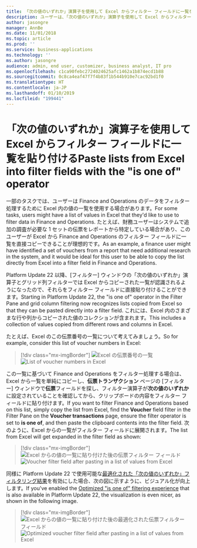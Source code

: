 ```yaml
---
title: 「次の値のいずれか」演算子を使用して Excel からフィルター フィールドに一覧を貼り付ける
description: ユーザーは、「次の値のいずれか」演算子を使用して Excel からフィルター フィールドに一覧を正しく貼り付けられるようになりました。
author: jasongre
manager: AnnBe
ms.date: 11/01/2018
ms.topic: article
ms.prod: ''
ms.service: business-applications
ms.technology: ''
ms.author: jasongre
audience: admin, end user, customizer, business analyst, IT pro
ms.openlocfilehash: c1ca90febc2724024625afc1462a1b874ecd1b88
ms.sourcegitcommit: 0c8ca4eaf47f7f4b83f1b544b910e7cac92bd1f0
ms.translationtype: HT
ms.contentlocale: ja-JP
ms.lasthandoff: 01/10/2019
ms.locfileid: "199441"
---
```

# <a name="paste-lists-from-excel-into-filter-fields-with-the-is-one-of-operator"></a><span data-ttu-id="f8603-103">「次の値のいずれか」演算子を使用して Excel からフィルター フィールドに一覧を貼り付ける</span><span class="sxs-lookup"><span data-stu-id="f8603-103">Paste lists from Excel into filter fields with the "is one of" operator</span></span>

<span data-ttu-id="f8603-104">一部のタスクでは、ユーザーは Finance and Operations のデータをフィルター処理するために Excel 内の値の一覧を使用する場合があります。</span><span class="sxs-lookup"><span data-stu-id="f8603-104">For some tasks, users might have a list of values in Excel that they'd like to use to filter data in Finance and Operations.</span></span> <span data-ttu-id="f8603-105">たとえば、財務ユーザーはシステムで追加の調査が必要な 1 セットの伝票をレポートから特定している場合があり、このユーザーが Excel から Finance and Operations のフィルター フィールドに一覧を直接コピーできることが理想的です。</span><span class="sxs-lookup"><span data-stu-id="f8603-105">As an example, a finance user might have identified a set of vouchers from a report that need additional research in the system, and it would be ideal for this user to be able to copy the list directly from Excel into a filter field in Finance and Operations.</span></span>   

<span data-ttu-id="f8603-106">Platform Update 22 以降、[フィルター] ウィンドウの「次の値のいずれか」演算子とグリッド列フィルターでは Excel からコピーされた一覧が認識されるようになったので、それらをフィルター フィールドに直接貼り付けることができます。</span><span class="sxs-lookup"><span data-stu-id="f8603-106">Starting in Platform Update 22, the "is one of" operator in the Filter Pane and grid column filtering now recognizes lists copied from Excel so that they can be pasted directly into a filter field.</span></span> <span data-ttu-id="f8603-107">これには、Excel 内のさまざまな行や列からコピーされた値のコレクションが含まれます。</span><span class="sxs-lookup"><span data-stu-id="f8603-107">This includes a collection of values copied from different rows and columns in Excel.</span></span>

<span data-ttu-id="f8603-108">たとえば、Excel のこの伝票番号の一覧について考えてみましょう。</span><span class="sxs-lookup"><span data-stu-id="f8603-108">So for example, consider this list of voucher numbers in Excel:</span></span> 

> [!div class="mx-imgBorder"]
> <span data-ttu-id="f8603-109">![Excel の伝票番号の一覧](media/excelFilterList.png  "Excel の伝票番号の一覧")</span><span class="sxs-lookup"><span data-stu-id="f8603-109">![List of voucher numbers in Excel](media/excelFilterList.png  "List of voucher numbers in Excel")</span></span>

<span data-ttu-id="f8603-110">この一覧に基づいて Finance and Operations をフィルター処理する場合は、Excel から一覧を単純にコピーし、**伝票トランザクション** ページの [フィルター] ウィンドウで**伝票**フィールドを探し、フィルター演算子が**次の値のいずれか**に設定されていることを確認してから、クリップボードの内容をフィルター フィールドに貼り付けます。</span><span class="sxs-lookup"><span data-stu-id="f8603-110">If you want to filter Finance and Operations based on this list, simply copy the list from Excel, find the **Voucher** field filter in the Filter Pane on the **Voucher transactions** page, ensure the filter operator is set to **is one of**, and then paste the clipboard contents into the filter field.</span></span> <span data-ttu-id="f8603-111">次のように、Excel からの一覧がフィルター フィールドに展開されます。</span><span class="sxs-lookup"><span data-stu-id="f8603-111">The list from Excel will get expanded in the filter field as shown:</span></span> 

> [!div class="mx-imgBorder"]
> <span data-ttu-id="f8603-112">![Excel からの値の一覧に貼り付けた後の伝票フィルター フィールド](media/oldPasteFromExcelFiltering.png  "Excel からの値の一覧に貼り付けた後の伝票フィルター フィールド")</span><span class="sxs-lookup"><span data-stu-id="f8603-112">![Voucher filter field after pasting in a list of values from Excel](media/oldPasteFromExcelFiltering.png  "Voucher filter field after pasting in a list of values from Excel")</span></span>

<span data-ttu-id="f8603-113">同様に Platform Update 22 で使用可能な[最適化された「次の値のいずれか」フィルタリング結果](improved-isoneof-filtering.md)を有効にした場合、次の図に示すように、ビジュアル化が向上します。</span><span class="sxs-lookup"><span data-stu-id="f8603-113">If you've enabled the [Optimized "is one of" filtering experience](improved-isoneof-filtering.md) that is also available in Platform Update 22, the visualization is even nicer, as shown in the following image.</span></span>  

> [!div class="mx-imgBorder"]
> <span data-ttu-id="f8603-114">![Excel からの値の一覧に貼り付けた後の最適化された伝票フィルター フィールド](media/newPasteFromExcelFiltering.png  "Excel からの値の一覧に貼り付けた後の最適化された伝票フィルター フィールド")</span><span class="sxs-lookup"><span data-stu-id="f8603-114">![Optimized voucher filter field after pasting in a list of values from Excel](media/newPasteFromExcelFiltering.png  "Optimized voucher filter field after pasting in a list of values from Excel")</span></span>



